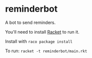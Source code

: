 reminderbot
===========

A bot to send reminders.

You'll need to install [Racket](https://racket-lang.org) to run it.

Install with `raco package install`

To run: `racket -t reminderbot/main.rkt`
